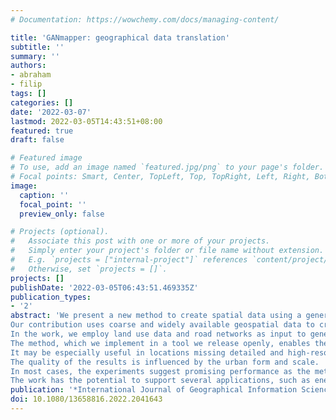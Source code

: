 ```yaml
---
# Documentation: https://wowchemy.com/docs/managing-content/

title: 'GANmapper: geographical data translation'
subtitle: ''
summary: ''
authors:
- abraham
- filip
tags: []
categories: []
date: '2022-03-07'
lastmod: 2022-03-05T14:43:51+08:00
featured: true
draft: false

# Featured image
# To use, add an image named `featured.jpg/png` to your page's folder.
# Focal points: Smart, Center, TopLeft, Top, TopRight, Left, Right, BottomLeft, Bottom, BottomRight.
image:
  caption: ''
  focal_point: ''
  preview_only: false

# Projects (optional).
#   Associate this post with one or more of your projects.
#   Simply enter your project's folder or file name without extension.
#   E.g. `projects = ["internal-project"]` references `content/project/deep-learning/index.md`.
#   Otherwise, set `projects = []`.
projects: []
publishDate: '2022-03-05T06:43:51.469335Z'
publication_types:
- '2'
abstract: 'We present a new method to create spatial data using a generative adversarial network (GAN).
Our contribution uses coarse and widely available geospatial data to create maps of less available features at the finer scale in the built environment, bypassing their traditional acquisition techniques (e.g. satellite imagery or land surveying).
In the work, we employ land use data and road networks as input to generate building footprints and conduct experiments in 9 cities around the world.
The method, which we implement in a tool we release openly, enables the translation of one geospatial dataset to another with high fidelity and morphological accuracy. 
It may be especially useful in locations missing detailed and high-resolution data and those that are mapped with uncertain or heterogeneous quality, such as much of OpenStreetMap.
The quality of the results is influenced by the urban form and scale.
In most cases, the experiments suggest promising performance as the method tends to truthfully indicate the locations, amount, and shape of buildings.
The work has the potential to support several applications, such as energy, climate, and urban morphology studies in areas previously lacking required data or inpainting geospatial data in regions with incomplete data.'
publication: '*International Journal of Geographical Information Science*'
doi: 10.1080/13658816.2022.2041643
---
```


